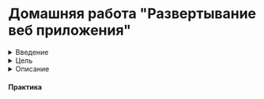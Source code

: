 # Домашняя работа "Развертывание веб приложения"

<details>
<summary>Введение</summary>

За последние десятилетия, средняя скорость разработки увеличивается с большой прогрессией от года к году, потому что IT продукты приносят огромные деньги бизнесу практически в любой сфере. Высокая интенсивность породила большое количество методологий, ускоряющих разработку. Также выросли требования к инфраструктуре. Появилась необходимость динамически обновлять, откатывать, масштабировать и резервировать нашу инфраструктуру. В нынешних реалиях, одной из ключевых методологий в построении информационных систем, является - Infrastructure as Code ( Инфраструктура как код, IaC ). Она подразумевает подход для управления и описания инфраструктуры ЦОД через конфигурационные файлы, а не через ручное редактирование конфигураций на серверах или интерактивное взаимодействие. Этот подход может включать в себя как
декларативный способ описания инфраструктуры, так и через скрипты.  
IaC несёт в себе следующие плюсы:  
Скорость и уменьшение затрат  
Масштабируемость и стандартизация  
Безопасность и документация  
Восстановление в аварийных ситуациях  
P.S. Подробнее про IaC, вы можете почитать в статье - https://habr.com/ru/company/otus/blog/574278/  
В данной работе, мы применим знания полученные в прошлых уроках и опишем базовую инфраструктуру с помощью конфигураций и манифестов  
</details>

<details>
<summary>Цель</summary>

Получить практические навыки в настройке инфраструктуры с помощью манифестов и конфигураций. Отточить навыки использования ansible/vagrant/docker.   
</details>

<details>
<summary>Описание</summary>

Варианты стенда:  
nginx + php-fpm (laravel/wordpress) + python (flask/django) + js(react/angular);  
nginx + java (tomcat/jetty/netty) + go + ruby;  
можно свои комбинации.  
Реализации на выбор:  
на хостовой системе через конфиги в /etc;  
деплой через docker-compose.  
Для усложнения можно попросить проекты у коллег с курсов по разработке  
К сдаче принимается:  
vagrant стэнд с проброшенными на локалхост портами  
каждый порт на свой сайт  
через нжинкс Формат сдачи ДЗ - vagrant + ansible  

</details>

#### Практика



